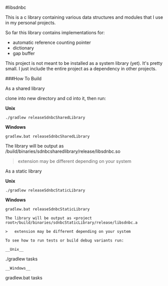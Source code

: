 #libsdnbc

This is a c library containing various data structures and modules that I use in my personal projects.

So far this library contains implementations for:

-   automatic reference counting pointer
-   dictionary
-   gap buffer

This project is not meant to be installed as a system library (yet). It's pretty small. I just include the entire project as a dependency in other projects.

###How To Build

As a shared library

clone into new directory and cd into it, then run:

__Unix__
```
./gradlew releaseSdnbcSharedLibrary
```
__Windows__
```
gradlew.bat releaseSdnbcSharedLibrary
```

The library will be output as <project root>/build/binaries/sdnbcsharedlibrary/release/libsdnbc.so

>   extension may be different depending on your system

As a static library

__Unix__
```
./gradlew releaseSdnbcStaticLibrary
```
__Windows__
```
gradlew.bat releaseSdnbcStaticLibrary

The library will be output as <project root>/build/binaries/sdnbcStaticLibrary/release/libsdnbc.a

>   extension may be different depending on your system

To see how to run tests or build debug variants run:

__Unix__
```
./gradlew tasks
```
__Windows__
```
gradlew.bat tasks
```

